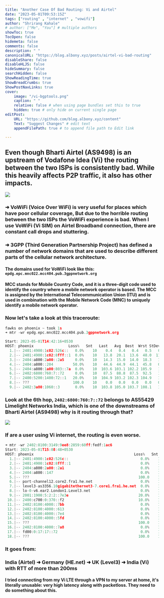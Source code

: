 ```yaml
---
title: "Another Case Of Bad Routing: Vi and Airtel"
date: "2023-05-01T09:53:15Z"
tags: ["routing" , "internet" , "vowifi"]
author: "Shrirang Kahale"
# author: ["Me", "You"] # multiple authors
showToc: true
TocOpen: false
hidemeta: false
comments: false
description: " "
canonicalURL: "https://blog.albony.xyz/posts/airtel-vi-bad-routing"
disableShare: false
disableHLJS: false
hideSummary: false
searchHidden: false
ShowReadingTime: true
ShowBreadCrumbs: true
ShowPostNavLinks: true
cover:
    image: "/vi-bgptools.png"
    caption: " "
    relative: false # when using page bundles set this to true
    hidden: true # only hide on current single page
editPost:
    URL: "https://github.com/blog.albony.xyz/content"
    Text: "Suggest Changes" # edit text
    appendFilePath: true # to append file path to Edit link

---
```



## Even though Bharti Airtel (AS9498) is an upstream of Vodafone Idea (Vi) the routing between the two ISPs is consistently bad. While this heavily affects P2P traffic, it also has other impacts. 

![](/vi-bgptools.png)

### ➜  VoWiFi (Voice Over WiFi) is very useful for places which have poor cellular coverage, But due to the horrible routing between the two ISPs the VoWiFi experience is bad. When I use VoWiFi (Vi SIM) on Airtel Broadband connection, there are constant call drops and stuttering. 

### ➜ 3GPP (Third Generation Partnership Project) has defined a number of network domains that are used to describe different parts of the cellular network architecture.

#### The domains used for VoWiFi look like this: `epdg.epc.mnc022.mcc404.pub.3gppnetwork.org`



#### MCC stands for Mobile Country Code, and it is a three-digit code used to identify the country where a mobile network operator is based. The MCC is assigned by the International Telecommunication Union (ITU) and is used in combination with the Mobile Network Code (MNC) to uniquely identify a mobile network operator.

### Now let's take a look at this traceroute: 
```c
fawks on phoenix ~ took 1s 
➜ mtr -wr epdg.epc.mnc022.mcc404.pub.3gppnetwork.org 

Start: 2023-05-01T14:42:16+0530
HOST: phoenix                Loss%   Snt   Last   Avg  Best  Wrst StDev
  1.|-- 2401:4900:1c02:526c::   0.0%    10    0.4   0.4   0.4   0.5   0.0
  2.|-- 2401:4900:1c02:8fff::1  0.0%    10   13.8  20.1  13.6  48.0  11.3
  3.|-- 2404:a800:2a00::2a5     0.0%    10   14.3  15.0  14.0  18.3   1.4
  4.|-- 2404:a800::204         50.0%    10   44.6  44.9  44.1  45.8   0.7
  5.|-- 2404:a800:1a00:803::7a  0.0%    10  103.6 103.1 102.2 105.9   1.1
  6.|-- 2402:6800:760:7::72     0.0%    10   87.5  88.8  87.5  92.5   1.5
  7.|-- 2400:5200:1400:72::1   20.0%    10  104.9 103.2 102.3 104.9   1.1
  8.|-- ???                    100.0    10    0.0   0.0   0.0   0.0   0.0
  9.|-- 2402:3a80:1060::3       0.0%    10  103.8 105.0 103.7 108.1   1.7
```

### Look at the 6th hop, `2402:6800:760:7::72` belongs to AS55429 Limelight Networks India, which is one of the downstreams of Bharti Airtel (AS9498) why is it routing through that? 

![](/limenetworks.png)

### If are a user using Vi internet, the routing is even worse. 

```c
➜ mtr -wr 2402:8100:3149:9ee8:2859:60ff:fedf:1ac6      
Start: 2023-05-01T15:08:48+0530
HOST: phoenix                                              Loss%   Snt   Last   Avg  Best  Wrst StDev
  1.|-- 2401:4900:1c02:526c::                                 0.0%    10    0.6   0.5   0.3   0.6   0.1
  2.|-- 2401:4900:1c02:8fff::1                                0.0%    10   14.8  19.1  13.4  35.1   8.4
  3.|-- 2404:a800:2a00::2a1                                   0.0%    10   33.8  24.8  14.1  43.0   9.7
  4.|-- 2404:a800::147                                        0.0%    10  125.4 126.0 123.3 133.8   3.8
  5.|-- ???                                                  100.0    10    0.0   0.0   0.0   0.0   0.0
  6.|-- port-channel12.core2.fra1.he.net                      0.0%    10  138.5 138.7 138.0 140.0   0.7
  7.|-- level3-as3356.10gigabitethernet3-7.core1.fra1.he.net  0.0%    10  139.8 140.5 139.8 141.8   0.7
  8.|-- lo-0-v6.ear2.London1.Level3.net                       0.0%    10  152.9 152.8 152.1 153.9   0.6
  9.|-- 2001:1900:5:2:2::7e3e                                20.0%    10  241.3 241.8 241.2 242.9   0.6
 10.|-- 2400:c700:0:370::f2                                  10.0%    10  231.3 231.6 231.0 232.6   0.5
 11.|-- 2402:8100:4000::7bb                                   0.0%    10  230.6 231.2 230.6 232.7   0.8
 12.|-- 2402:8100:4000::613                                   0.0%    10  252.7 250.0 248.8 252.7   1.1
 13.|-- 2402:8100:4000::7e4                                   0.0%    10  230.9 230.8 230.0 231.6   0.6
 14.|-- 2402:8100:4000::5fd                                   0.0%    10  247.1 247.9 247.0 250.5   1.1
 15.|-- ???                                                  100.0    10    0.0   0.0   0.0   0.0   0.0
 16.|-- 2402:8100:4000::7a8                                   0.0%    10  229.6 229.3 228.7 230.5   0.8
 17.|-- fd00:0:17:17::72                                      0.0%    10  247.6 247.1 246.5 248.2   0.5
 18.|-- ???                                                  100.0    10    0.0   0.0   0.0   0.0   0.0

```

### It goes from: 

### India (Airtel) ➜  Germany (HE.net) ➜  UK (Level3) ➜  India (Vi) with RTT of more than 200ms

#### I tried connecting from my Vi LTE through a VPN to my server at home, it's literally unusable: very high latency along with packetloss. They need to do something about this.
